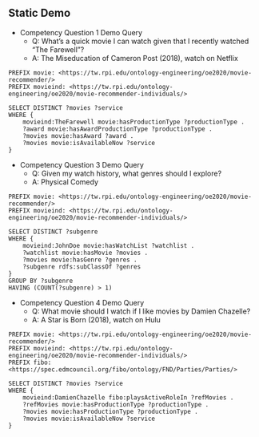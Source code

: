 ---
---

## Static Demo

- Competency Question 1 Demo Query
	- Q: What’s a quick movie I can watch given that I recently watched “The Farewell”?
	- A: The Miseducation of Cameron Post (2018), watch on Netflix
```sparql
PREFIX movie: <https://tw.rpi.edu/ontology-engineering/oe2020/movie-recommender/>
PREFIX movieind: <https://tw.rpi.edu/ontology-engineering/oe2020/movie-recommender-individuals/>

SELECT DISTINCT ?movies ?service
WHERE {
	movieind:TheFarewell movie:hasProductionType ?productionType .
	?award movie:hasAwardProductionType ?productionType .
    ?movies movie:hasAward ?award .
	?movies movie:isAvailableNow ?service  
}
```
- Competency Question 3 Demo Query
	- Q: Given my watch history, what genres should I explore?
	- A: Physical Comedy
```sparql
PREFIX movie: <https://tw.rpi.edu/ontology-engineering/oe2020/movie-recommender/>
PREFIX movieind: <https://tw.rpi.edu/ontology-engineering/oe2020/movie-recommender-individuals/>

SELECT DISTINCT ?subgenre
WHERE {
	movieind:JohnDoe movie:hasWatchList ?watchlist .
  	?watchlist movie:hasMovie ?movies .
  	?movies movie:hasGenre ?genres .
    ?subgenre rdfs:subClassOf ?genres
}
GROUP BY ?subgenre
HAVING (COUNT(?subgenre) > 1)
```
- Competency Question 4 Demo Query
	- Q: What movie should I watch if I like movies by Damien Chazelle?
	- A: A Star is Born (2018), watch on Hulu
```sparql
PREFIX movie: <https://tw.rpi.edu/ontology-engineering/oe2020/movie-recommender/>
PREFIX movieind: <https://tw.rpi.edu/ontology-engineering/oe2020/movie-recommender-individuals/>
PREFIX fibo: <https://spec.edmcouncil.org/fibo/ontology/FND/Parties/Parties/>

SELECT DISTINCT ?movies ?service
WHERE {
	movieind:DamienChazelle fibo:playsActiveRoleIn ?refMovies .
	?refMovies movie:hasProductionType ?productionType .
  	?movies movie:hasProductionType ?productionType .
  	?movies movie:isAvailableNow ?service
}
```
